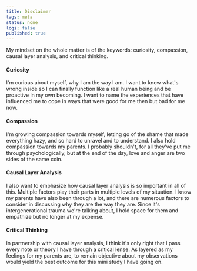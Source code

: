 ```yaml
---
title: Disclaimer
tags: meta
status: none
logs: false
published: true
---
```


My mindset on the whole matter is of the keywords: curiosity, compassion, causal layer analysis, and critical thinking.

#### Curiosity

I'm curious about myself, why I am the way I am. I want to know what's wrong inside so I can finally function like a real human being and be proactive in my own becoming. I want to name the experiences that have influenced me to cope in ways that were good for me then but bad for me now.

#### Compassion

I'm growing compassion towards myself, letting go of the shame that made everything hazy, and so hard to unravel and to understand. I also hold compassion towards my parents. I probably shouldn't, for all they've put me through psychologically, but at the end of the day, love and anger are two sides of the same coin.

#### Causal Layer Analysis

I also want to emphasize how causal layer analysis is so important in all of this. Multiple factors play their parts in multiple levels of my situation. I know my parents have also been through a lot, and there are numerous factors to consider in discussing why they are the way they are. Since it's intergenerational trauma we're talking about, I hold space for them and empathize but no longer at my expense.

#### Critical Thinking

In partnership with causal layer analysis, I think it's only right that I pass every note or theory I have through a critical lense. As layered as my feelings for my parents are, to remain objective about my observations would yield the best outcome for this mini study I have going on.